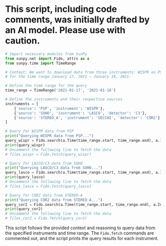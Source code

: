 # This script, including code comments, was initially drafted by an AI model. Please use with caution.

```python
# Import necessary modules from SunPy
from sunpy.net import Fido, attrs as a
from sunpy.time import TimeRange

# Context: We want to download data from three instruments: WISPR on PSP, LASCO/C3 on SOHO, and COR2 on STEREO-A
# for the time range January 17, 2021 – January 18, 2021.

# Define the time range for the query
time_range = TimeRange('2021-01-17', '2021-01-18')

# Define the instruments and their respective sources
instruments = [
    {'source': 'PSP', 'instrument': 'WISPR'},
    {'source': 'SOHO', 'instrument': 'LASCO', 'detector': 'C3'},
    {'source': 'STEREO_A', 'instrument': 'SECCHI', 'detector': 'COR2'}
]

# Query for WISPR data from PSP
print("Querying WISPR data from PSP...")
query_wispr = Fido.search(a.Time(time_range.start, time_range.end), a.Instrument('WISPR'), a.Source('PSP'))
print(query_wispr)
# Uncomment the following line to fetch the data
# files_wispr = Fido.fetch(query_wispr)

# Query for LASCO/C3 data from SOHO
print("Querying LASCO/C3 data from SOHO...")
query_lasco = Fido.search(a.Time(time_range.start, time_range.end), a.Instrument('LASCO'), a.Detector('C3'), a.Source('SOHO'))
print(query_lasco)
# Uncomment the following line to fetch the data
# files_lasco = Fido.fetch(query_lasco)

# Query for COR2 data from STEREO-A
print("Querying COR2 data from STEREO-A...")
query_cor2 = Fido.search(a.Time(time_range.start, time_range.end), a.Instrument('SECCHI'), a.Detector('COR2'), a.Source('STEREO_A'))
print(query_cor2)
# Uncomment the following line to fetch the data
# files_cor2 = Fido.fetch(query_cor2)
```

This script follows the provided context and reasoning to query data from the specified instruments and time range. The `Fido.fetch` commands are commented out, and the script prints the query results for each instrument.
